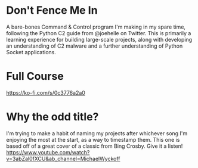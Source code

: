 # Don't Fence Me In
A bare-bones Command & Control program I'm making in my spare time, following the Python C2 guide from @joehelle on Twitter. This is primarily a learning experience for building large-scale projects, along with developing an understanding of C2 malware and a further understanding of Python Socket applications.

# Full Course
https://ko-fi.com/s/0c3776a2a0

# Why the odd title?
I'm trying to make a habit of naming my projects after whichever song I'm enjoying the most at the start, as a way to timestamp them. This one is based off of a great cover of a classic from Bing Crosby. Give it a listen!
https://www.youtube.com/watch?v=3abZal0fXCU&ab_channel=MichaelWyckoff
